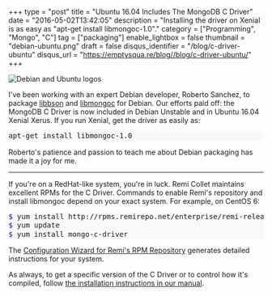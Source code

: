 +++
type = "post"
title = "Ubuntu 16.04 Includes The MongoDB C Driver"
date = "2016-05-02T13:42:05"
description = "Installing the driver on Xenial is as easy as \"apt-get install libmongoc-1.0\"."
category = ["Programming", "Mongo", "C"]
tag = ["packaging"]
enable_lightbox = false
thumbnail = "debian-ubuntu.png"
draft = false
disqus_identifier = "/blog/c-driver-ubuntu"
disqus_url = "https://emptysqua.re/blog//blog/c-driver-ubuntu/"
+++

<p><img alt="Debian and Ubuntu logos" src="debian-ubuntu.png" /></p>
<p>I've been working with an expert Debian developer, Roberto Sanchez, to package <a href="http://mongoc.org/libbson/current/">libbson</a> and <a href="http://mongoc.org/libmongoc/current/">libmongoc</a> for Debian. Our efforts paid off: the MongoDB C Driver is now included in Debian Unstable and in Ubuntu 16.04 Xenial Xerus. If you run Xenial, get the driver as easily as:</p>
<div class="codehilite" style="background: #f8f8f8"><pre style="line-height: 125%">apt-get install libmongoc-1.0
</pre></div>


<p>Roberto's patience and passion to teach me about Debian packaging has made it a joy for me.</p>
<hr />
<p>If you're on a RedHat-like system, you're in luck. Remi Collet maintains excellent RPMs for the C Driver. Commands to enable Remi's repository and install libmongoc depend on your exact system. For example, on CentOS 6:</p>
<div class="codehilite" style="background: #f8f8f8"><pre style="line-height: 125%"><span style="color: #19177C">$ </span>yum install http://rpms.remirepo.net/enterprise/remi-release-6.rpm
<span style="color: #19177C">$ </span>yum update
<span style="color: #19177C">$ </span>yum install mongo-c-driver
</pre></div>


<p>The <a href="http://rpms.remirepo.net/wizard/">Configuration Wizard for Remi's RPM Repository</a> generates detailed instructions for your system.</p>
<p>As always, to get a specific version of the C Driver or to control how it's compiled, follow <a href="https://api.mongodb.org/c/current/installing.html">the installation instructions in our manual</a>.</p>
